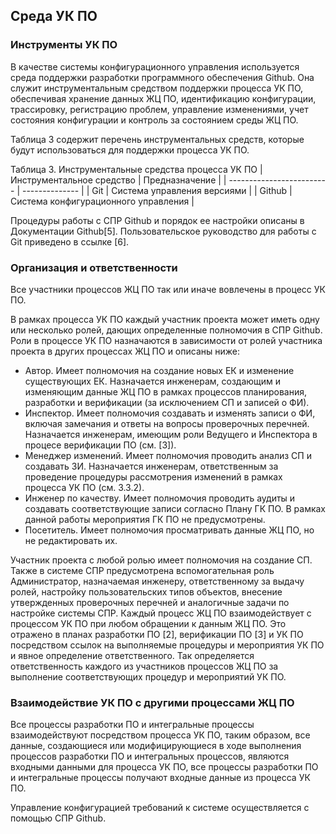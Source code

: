 ## Среда УК ПО

### Инструменты УК ПО

В качестве системы конфигурационного управления используется среда поддержки разработки программного обеспечения Github. Она служит инструментальным средством поддержки процесса УК ПО, обеспечивая хранение данных ЖЦ ПО, идентификацию конфигурации, трассировку, регистрацию проблем, управление изменениями, учет состояния конфигурации и контроль за состоянием среды ЖЦ ПО.

Таблица 3 содержит перечень инструментальных средств, которые будут использоваться для поддержки процесса УК ПО.

Таблица 3. Инструментальные средства процесса УК ПО
| Инструментальное средство | Предназначение |
| ------------------------- | -------------- |
| Git | Система управления версиями |
| Github | Система конфигурационного управления |

Процедуры работы с СПР Github и порядок ее настройки описаны в Документации Github[5]. Пользовательское руководство для работы с Git приведено в ссылке [6].

### Организация и ответственности

Все участники процессов ЖЦ ПО так или иначе вовлечены в процесс УК ПО.

В рамках процесса УК ПО каждый участник проекта может иметь одну или несколько ролей, дающих определенные полномочия в СПР Github. Роли в процессе УК ПО назначаются в зависимости от ролей участника проекта в других процессах ЖЦ ПО и описаны ниже:

[todo]: # "согласовать роли с планом верификаци [3]"

-   Автор. Имеет полномочия на создание новых ЕК и изменение существующих ЕК. Назначается инженерам, создающим и изменяющим данные ЖЦ ПО в рамках процессов планирования, разработки и верификации (за исключением СП и записей о ФИ).
-   Инспектор. Имеет полномочия создавать и изменять записи о ФИ, включая замечания и ответы на вопросы проверочных перечней. Назначается инженерам, имеющим роли Ведущего и Инспектора в процесе верификации ПО (см. [3]).
-   Менеджер изменений. Имеет полномочия проводить анализ СП и создавать ЗИ. Назначается инженерам, ответственным за проведение процедуры рассмотрения изменений в рамках процесса УК ПО (см. 3.3.2).
-   Инженер по качеству. Имеет полномочия проводить аудиты и создавать соответствующие записи согласно Плану ГК ПО. В рамках данной работы мероприятия ГК ПО не предусмотрены.
-   Посетитель. Имеет полномочия просматривать данные ЖЦ ПО, но не редактировать их.

Участник проекта с любой ролью имеет полномочия на создание СП.
Также в системе СПР предусмотрена вспомогательная роль Администратор, назначаемая инженеру, ответственному за выдачу ролей, настройку пользовательских типов объектов, внесение утвержденных проверочных перечней и аналогичные задачи по настройке системы СПР.
Каждый процесс ЖЦ ПО взаимодействует с процессом УК ПО при любом обращении к данным ЖЦ ПО. Это отражено в планах разработки ПО [2], верификации ПО [3] и УК ПО посредством ссылок на выполняемые процедуры и мероприятия УК ПО и явное определение ответственного. Так определяется ответственность каждого из участников процессов ЖЦ ПО за выполнение соответствующих процедур и мероприятий УК ПО.

### Взаимодействие УК ПО с другими процессами ЖЦ ПО

Все процессы разработки ПО и интегральные процессы взаимодействуют посредством процесса УК ПО, таким образом, все данные, создающиеся или модифицирующиеся в ходе выполнения процессов разработки ПО и интегральных процессов, являются входными данными для процесса УК ПО, все процессы разработки ПО и интегральные процессы получают входные данные из процесса УК ПО.

Управление конфигурацией требований к системе осуществляется с помощью СПР Github.
